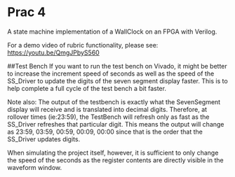 # Prac 4
A state machine implementation of a WallClock on an FPGA with Verilog.

For a demo video of rubric functionality, please see: https://youtu.be/QmgJPbyS560

##Test Bench
If you want to run the test bench on Vivado, it might be better to increase the increment speed of seconds as well as the speed of the SS_Driver to update the digits of the
seven segment display faster. This is to help complete a full cycle of the test bench a bit faster.

Note also: The output of the testbench is exactly what the SevenSegment display will receive and is translated into decimal digits. Therefore, at rollover times (ie:23:59),
the TestBench will refresh only as fast as the SS_Driver refreshes that particular digit. This means the output will change as 23:59, 03:59, 00:59, 00:09, 00:00 since
that is the order that the SS_Driver updates digits.

When simulating the project itself, however, it is sufficient to only change the speed of the seconds as the register contents are directly visible in the waveform window.
